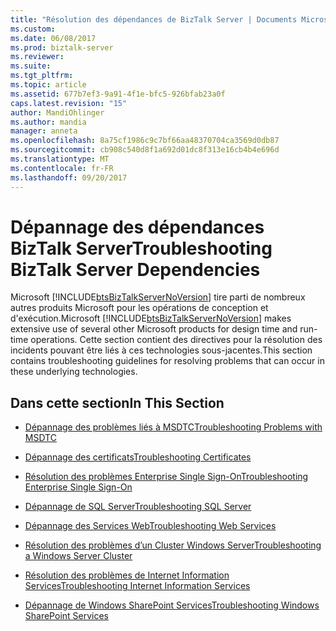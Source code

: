 ```yaml
---
title: "Résolution des dépendances de BizTalk Server | Documents Microsoft"
ms.custom: 
ms.date: 06/08/2017
ms.prod: biztalk-server
ms.reviewer: 
ms.suite: 
ms.tgt_pltfrm: 
ms.topic: article
ms.assetid: 677b7ef3-9a91-4f1e-bfc5-926bfab23a0f
caps.latest.revision: "15"
author: MandiOhlinger
ms.author: mandia
manager: anneta
ms.openlocfilehash: 8a75cf1986c9c7bf66aa48370704ca3569d0db87
ms.sourcegitcommit: cb908c540d8f1a692d01dc8f313e16cb4b4e696d
ms.translationtype: MT
ms.contentlocale: fr-FR
ms.lasthandoff: 09/20/2017
---
```

# <a name="troubleshooting-biztalk-server-dependencies"></a><span data-ttu-id="38825-102">Dépannage des dépendances BizTalk Server</span><span class="sxs-lookup"><span data-stu-id="38825-102">Troubleshooting BizTalk Server Dependencies</span></span>
<span data-ttu-id="38825-103">Microsoft [!INCLUDE[btsBizTalkServerNoVersion](../includes/btsbiztalkservernoversion-md.md)] tire parti de nombreux autres produits Microsoft pour les opérations de conception et d'exécution.</span><span class="sxs-lookup"><span data-stu-id="38825-103">Microsoft [!INCLUDE[btsBizTalkServerNoVersion](../includes/btsbiztalkservernoversion-md.md)] makes extensive use of several other Microsoft products for design time and run-time operations.</span></span> <span data-ttu-id="38825-104">Cette section contient des directives pour la résolution des incidents pouvant être liés à ces technologies sous-jacentes.</span><span class="sxs-lookup"><span data-stu-id="38825-104">This section contains troubleshooting guidelines for resolving problems that can occur in these underlying technologies.</span></span>  
  
## <a name="in-this-section"></a><span data-ttu-id="38825-105">Dans cette section</span><span class="sxs-lookup"><span data-stu-id="38825-105">In This Section</span></span>  
  
-   [<span data-ttu-id="38825-106">Dépannage des problèmes liés à MSDTC</span><span class="sxs-lookup"><span data-stu-id="38825-106">Troubleshooting Problems with MSDTC</span></span>](../core/troubleshooting-problems-with-msdtc.md)  
  
-   [<span data-ttu-id="38825-107">Dépannage des certificats</span><span class="sxs-lookup"><span data-stu-id="38825-107">Troubleshooting Certificates</span></span>](../core/troubleshooting-certificates.md)  
  
-   [<span data-ttu-id="38825-108">Résolution des problèmes Enterprise Single Sign-On</span><span class="sxs-lookup"><span data-stu-id="38825-108">Troubleshooting Enterprise Single Sign-On</span></span>](../core/troubleshooting-enterprise-single-sign-on.md)  
  
-   [<span data-ttu-id="38825-109">Dépannage de SQL Server</span><span class="sxs-lookup"><span data-stu-id="38825-109">Troubleshooting SQL Server</span></span>](../core/troubleshooting-sql-server.md)  
  
-   [<span data-ttu-id="38825-110">Dépannage des Services Web</span><span class="sxs-lookup"><span data-stu-id="38825-110">Troubleshooting Web Services</span></span>](../core/troubleshooting-web-services.md)  
  
-   [<span data-ttu-id="38825-111">Résolution des problèmes d’un Cluster Windows Server</span><span class="sxs-lookup"><span data-stu-id="38825-111">Troubleshooting a Windows Server Cluster</span></span>](../core/troubleshooting-a-windows-server-cluster.md)  
  
-   [<span data-ttu-id="38825-112">Résolution des problèmes de Internet Information Services</span><span class="sxs-lookup"><span data-stu-id="38825-112">Troubleshooting Internet Information Services</span></span>](../core/troubleshooting-internet-information-services.md)  
  
-   [<span data-ttu-id="38825-113">Dépannage de Windows SharePoint Services</span><span class="sxs-lookup"><span data-stu-id="38825-113">Troubleshooting Windows SharePoint Services</span></span>](../core/troubleshooting-windows-sharepoint-services.md)